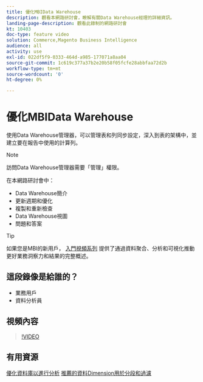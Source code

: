```yaml
---
title: 優化MBIData Warehouse
description: 觀看本網路研討會，瞭解有關Data Warehouse經理的詳細資訊。
landing-page-description: 觀看此錄制的網路研討會
kt: 10403
doc-type: feature video
solution: Commerce,Magento Business Intelligence
audience: all
activity: use
exl-id: 022df5f9-0333-464d-a985-177071a8aa04
source-git-commit: 1c619c377a37b2e20b58f05fcfe28abbfaa72d2b
workflow-type: tm+mt
source-wordcount: '0'
ht-degree: 0%

---
```


# 優化MBIData Warehouse

使用Data Warehouse管理器，可以管理表和列同步設定，深入到表的架構中，並建立要在報告中使用的計算列。

>[!NOTE]
>
>訪問Data Warehouse管理器需要「管理」權限。

在本網路研討會中：

- Data Warehouse簡介
- 更新週期和優化
- 複製和重新檢查
- Data Warehouse視圖
- 問題和答案

>[!TIP]
>
>如果您是MBI的新用戶， [入門視頻系列](./../1-overview.md) 提供了通過資料聚合、分析和可視化推動更好業務洞察力和結果的完整概述。

## 這段錄像是給誰的？

- 業務用戶
- 資料分析員

## 視頻內容

>[!VIDEO](https://video.tv.adobe.com/v/342562?quality=12&learn=on)

## 有用資源

[優化資料庫以進行分析](https://docs.magento.com/mbi/best-practices/opt-db-analysis.html)
[推薦的資料Dimension用於分段和過濾](https://docs.magento.com/mbi/best-practices/segment-filter.html)
